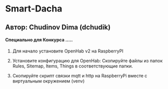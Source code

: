 # Smart-Dacha
## Автор: Chudinov Dima (dchudik)
#### Специально для Конкурса .....
   1. Для начало установите OpenHab v2 на RaspberryPI
       
   2. Установите конфигурацию для OpenHab:
       Скопируйте файлы из папок Rules, Sitemap, Items, Things в соответствующие папки.
   3. Скопируйте скрипт связки mqtt и http на RaspberryPi вместе с виртуальным окружением (venv)